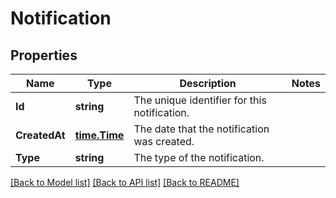 # Notification

## Properties

Name | Type | Description | Notes
------------ | ------------- | ------------- | -------------
**Id** | **string** | The unique identifier for this notification. | 
**CreatedAt** | [**time.Time**](time.Time.md) | The date that the notification was created. | 
**Type** | **string** | The type of the notification. | 

[[Back to Model list]](../README.md#documentation-for-models) [[Back to API list]](../README.md#documentation-for-api-endpoints) [[Back to README]](../README.md)


